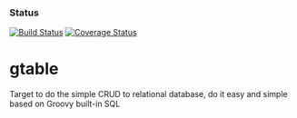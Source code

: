 ### Status
[![Build Status](https://travis-ci.org/JakimLi/gtable.svg?branch=master)](https://travis-ci.org/JakimLi/gtable) [![Coverage Status](https://coveralls.io/repos/JakimLi/gtable/badge.png?branch=master)](https://coveralls.io/r/JakimLi/gtable?branch=master)

gtable
======

Target to do the simple CRUD to relational database, do it easy and simple based on Groovy built-in SQL
